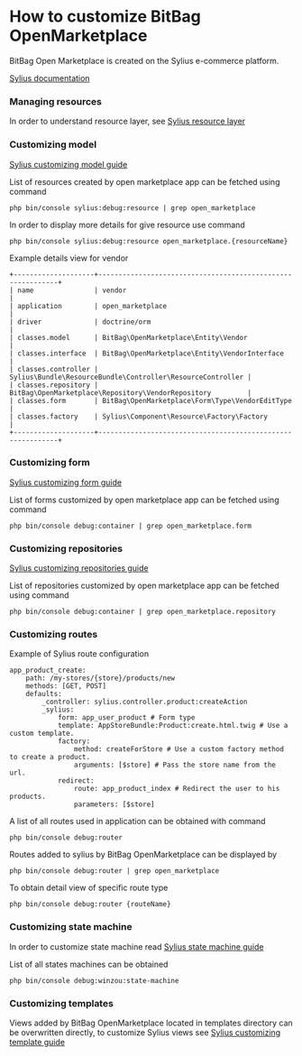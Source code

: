 # How to customize BitBag OpenMarketplace

BitBag Open Marketplace is created on the Sylius e-commerce platform.

[Sylius documentation](https://docs.sylius.com/en/latest/index.html#)

### Managing resources

In order to understand resource layer, see [Sylius resource layer](https://docs.sylius.com/en/latest/book/architecture/resource_layer.html)

### Customizing model

[Sylius customizing model guide](https://docs.sylius.com/en/latest/customization/model.html)

List of resources created by open marketplace app can be fetched using command

```php bin/console sylius:debug:resource | grep open_marketplace```

In order to display more details for give resource use command 

```php bin/console sylius:debug:resource open_marketplace.{resourceName}```

Example details view for vendor
```
+--------------------+------------------------------------------------------------+
| name               | vendor                                                     |
| application        | open_marketplace                                           |
| driver             | doctrine/orm                                               |
| classes.model      | BitBag\OpenMarketplace\Entity\Vendor                       |
| classes.interface  | BitBag\OpenMarketplace\Entity\VendorInterface              |
| classes.controller | Sylius\Bundle\ResourceBundle\Controller\ResourceController |
| classes.repository | BitBag\OpenMarketplace\Repository\VendorRepository         |
| classes.form       | BitBag\OpenMarketplace\Form\Type\VendorEditType            |
| classes.factory    | Sylius\Component\Resource\Factory\Factory                  |
+--------------------+------------------------------------------------------------+
```


### Customizing form

[Sylius customizing form guide](https://docs.sylius.com/en/latest/customization/form.html)

List of forms customized by open marketplace app can be fetched using command

```php bin/console debug:container | grep open_marketplace.form```

### Customizing repositories

[Sylius customizing repositories guide](https://docs.sylius.com/en/latest/customization/repository.html)

List of repositories customized by open marketplace app can be fetched using command

```php bin/console debug:container | grep open_marketplace.repository```

### Customizing routes 

Example of Sylius route configuration
```
app_product_create:
    path: /my-stores/{store}/products/new 
    methods: [GET, POST]
    defaults:
        _controller: sylius.controller.product:createAction
        _sylius:
            form: app_user_product # Form type
            template: AppStoreBundle:Product:create.html.twig # Use a custom template.
            factory:
                method: createForStore # Use a custom factory method to create a product.
                arguments: [$store] # Pass the store name from the url.
            redirect:
                route: app_product_index # Redirect the user to his products.
                parameters: [$store]
```

A list of all routes used in application can be obtained with command 

```php bin/console debug:router```

Routes added to sylius by BitBag OpenMarketplace can be displayed by

```php bin/console debug:router | grep open_marketplace```

To obtain detail view of specific route type

```php bin/console debug:router {routeName}```


### Customizing state machine 

In order to customize state machine read [Sylius state machine guide](https://docs.sylius.com/en/latest/customization/state_machine.html)

List of all states machines can be obtained

```php bin/console debug:winzou:state-machine```


### Customizing templates 

Views added by BitBag OpenMarketplace located in templates directory can be overwritten directly,
to customize Sylius views see [Sylius customizing template guide](https://docs.sylius.com/en/latest/customization/template.html)

